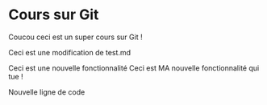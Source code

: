 # Cours sur Git

Coucou ceci est un super cours sur Git !

Ceci est une modification de test.md

Ceci est une nouvelle fonctionnalité
Ceci est MA nouvelle fonctionnalité qui tue !

Nouvelle ligne de code